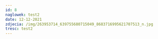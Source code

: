 ```yaml
---
id: 8
naglowek: test2
date: 12-12-2021
zdjecia: /img/263953714_639755680715049_8683716995621707513_n.jpg
tresc: test2
---
```

